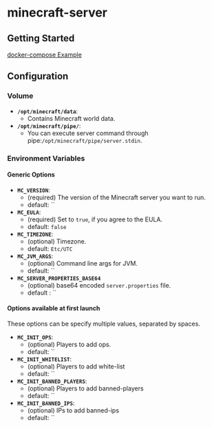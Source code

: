 # minecraft-server
## Getting Started
[docker-compose Example](https://github.com/pioka/minecraft-server/blob/master/example/docker-compose.yml)

## Configuration
### Volume
* __`/opt/minecraft/data`__:
  * Contains Minecraft world data.
* __`/opt/minecraft/pipe/`__:
  * You can execute server command through pipe:`/opt/minecraft/pipe/server.stdin`.

### Environment Variables
#### Generic Options
* __`MC_VERSION`__:
  * (required) The version of the Minecraft server you want to run.
  * default: ``
* __`MC_EULA`__:
  * (required) Set to `true`, if you agree to the EULA.
  * default: `false`
* __`MC_TIMEZONE`__:
  * (optional) Timezone.
  * default: `Etc/UTC`
* __`MC_JVM_ARGS`__:
  * (optional) Command line args for JVM.
  * default: ``
* __`MC_SERVER_PROPERTIES_BASE64`__
  * (optional) base64 encoded `server.properties` file.
  * default : ``

#### Options available at first launch
These options can be specify multiple values, separated by spaces.

* __`MC_INIT_OPS`__:
  * (optional) Players to add ops.
  * default: ``
* __`MC_INIT_WHITELIST`__:
  * (optional) Players to add white-list
  * default: ``
* __`MC_INIT_BANNED_PLAYERS`__:
  * (optional) Players to add banned-players
  * default: ``
* __`MC_INIT_BANNED_IPS`__:
  * (optional) IPs to add banned-ips
  * default: ``
